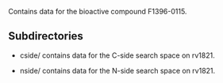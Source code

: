 Contains data for the bioactive compound F1396-0115.

## Subdirectories

- cside/ contains data for the C-side search space on rv1821.

- nside/ contains data for the N-side search space on rv1821.

